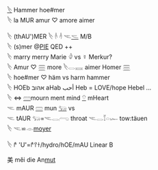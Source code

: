 [𓌸](𓌸) Hammer hoe#mer  
𓌸 la MUR  amur ♡ amore aimer  

𓌸 (thAU')MER 𓌸 𓌹 𓌺 𓌻[𓌼](𓌼) M/B  
𓌸 (s)mer @[PIE](PIE) QED ++  
𓌸 marry merry Marie 𓁒 vs ☿ Merkur?  
𓌸 Amur ♡ 𓈗 more  𓌸𓂋𓈘  aimer  Homer [𓈗](𓈗)  
𓌸 hoe#mer ♡ häm vs harm hammer  
𓌸 HOEb אהוב aHab  أحب Heb = LOVE/hope Hebel …  
𓌸 ⇔ [𓏠](𓏠)mourn ment mind [𓄣](𓄣) mHeart  
𓌻 mAUR [𓏠](𓏠) mun [𓃓](𓃓) vs  
𓌻 tAUR 𓃓=𓌻𓂋𓂺 throat 𓌻𓂋𓄈𓏏𓆱 tow:täuen  
𓌸 𓌻⋍𓁹[moyer](𓁹)  

𓌸 𐀄 'U'=𐀄𐀈𐀫/hydro/hOE/mAU Linear B  

美 měi	 	 	die An[mut](mut)  